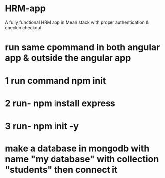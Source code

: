 # HRM-app
A fully functional HRM app in Mean stack with proper authentication &amp; checkin checkout

# run same cpommand in both angular app & outside the angular app
# 1 run command npm init 
# 2 run- npm install express 
# 3 run- npm init -y

# make a database in mongodb with name "my database" with collection "students" then connect it
